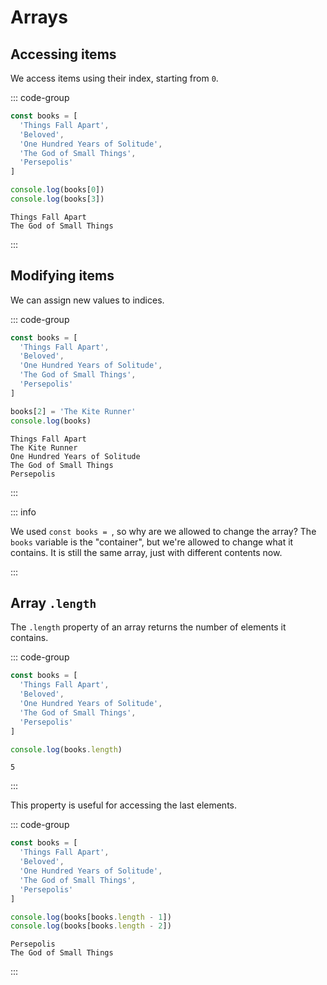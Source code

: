 # Arrays

<Vimeo id="911915655" />

## Accessing items

We access items using their index, starting from `0`.

::: code-group

```js
const books = [
  'Things Fall Apart',
  'Beloved',
  'One Hundred Years of Solitude',
  'The God of Small Things',
  'Persepolis'
]

console.log(books[0])
console.log(books[3])
```

```console [output]
Things Fall Apart
The God of Small Things
```

:::

## Modifying items

We can assign new values to indices.

::: code-group

```js
const books = [
  'Things Fall Apart',
  'Beloved',
  'One Hundred Years of Solitude',
  'The God of Small Things',
  'Persepolis'
]

books[2] = 'The Kite Runner'
console.log(books)
```

```console [output]
Things Fall Apart
The Kite Runner
One Hundred Years of Solitude
The God of Small Things
Persepolis
```

:::

::: info

We used `const books = `, so why are we allowed to change the array? The `books`
variable is the "container", but we're allowed to change what it contains. It is
still the same array, just with different contents now.

:::

## Array `.length`

The `.length` property of an array returns the number of elements it contains.

::: code-group

```js
const books = [
  'Things Fall Apart',
  'Beloved',
  'One Hundred Years of Solitude',
  'The God of Small Things',
  'Persepolis'
]

console.log(books.length)
```

```console [output]
5
```

:::

This property is useful for accessing the last elements.

::: code-group

```js
const books = [
  'Things Fall Apart',
  'Beloved',
  'One Hundred Years of Solitude',
  'The God of Small Things',
  'Persepolis'
]

console.log(books[books.length - 1])
console.log(books[books.length - 2])
```

```console [output]
Persepolis
The God of Small Things
```

:::

